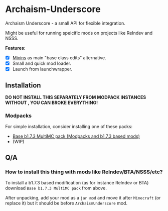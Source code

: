 # Archaism-Underscore
Archaism Underscore - a small API for flexible integration.

Might be useful for running speicific mods on projects like ReIndev and NSSS.

**Features:**
- [X] [Mixins](https://github.com/SpongePowered/Mixin) as main "base class edits" alternative.
- [X] Small and quick mod loader.
- [X] Launch from launchwrapper.

## Installation
**DO NOT INSTALL THIS SEPARATELY FROM MODPACK INSTANCES WITHOUT , YOU CAN BROKE EVERYTHING!**

### Modpacks

For simple installation, consider installing one of these packs:
- [Base b1.7.3 MultiMC pack (Modpacks and b1.7.3 based mods)](https://github.com/ChessChicken-KZ/Archaism-Underscore/releases/download/1-0.1/ArchaismUnderscore_1-0.1_b1.7.3.zip)
- (WIP)

## Q/A

### How to install this thing with mods like ReIndev/BTA/NSSS/etc?
To install a b1.7.3 based modification (as for instance ReIndev or BTA) download `Base b1.7.3 MultiMC pack` from above.

After unpacking, add your mod as a `jar mod` and move it after `Minecraft` (or replace it) but it should be before `ArchaismUnderscore` mod.

